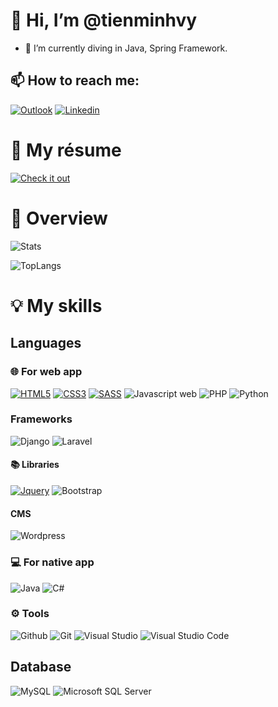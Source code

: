 # 👋 Hi, I’m @tienminhvy
- 🌱 I’m currently diving in Java, Spring Framework.
## 📫 How to reach me:

[![Outlook](https://img.shields.io/badge/Email-0078D4?style=for-the-badge&logo=microsoft-outlook&logoColor=white)](mailto:me@tienminhvy.com)
[![Linkedin](https://img.shields.io/badge/LinkedIn-0077B5?style=for-the-badge&logo=linkedin&logoColor=white)](https://www.linkedin.com/in/tienminhvy/)

# 📄 My résume

[![Check it out](https://img.shields.io/badge/Check%20it%20out-000000?style=for-the-badge&logo=read.cv&logoColor=white)](https://github.com/tienminhvy/tienminhvy/blob/main/resume.pdf)

# 👀 Overview

![Stats](https://github-readme-stats.vercel.app/api?username=tienminhvy&theme=blue-green)

![TopLangs](https://github-readme-stats.vercel.app/api/top-langs/?username=tienminhvy&theme=blue-green)

# 💡 My skills

## Languages

### 🌐 For web app
[![HTML5](https://img.shields.io/badge/HTML5-E34F26?style=for-the-badge&logo=html5&logoColor=white)](https://img.shields.io/badge/HTML-239120?style=for-the-badge&logo=html5&logoColor=white)
[![CSS3](https://img.shields.io/badge/CSS3-1572B6?style=for-the-badge&logo=css3&logoColor=white)](https://img.shields.io/badge/CSS-239120?&style=for-the-badge&logo=css3&logoColor=white)
[![SASS](https://img.shields.io/badge/Sass-CC6699?style=for-the-badge&logo=sass&logoColor=white)](https://img.shields.io/badge/Sass-CC6699?style=for-the-badge&logo=sass&logoColor=white)
![Javascript web](https://img.shields.io/badge/JavaScript-F7DF1E?style=for-the-badge&logo=javascript&logoColor=black)
![PHP](https://img.shields.io/badge/PHP-777BB4?style=for-the-badge&logo=php&logoColor=white)
![Python](https://img.shields.io/badge/Python-3776AB?style=for-the-badge&logo=python&logoColor=white)

### Frameworks

![Django](https://img.shields.io/badge/Django-092E20?style=for-the-badge&logo=django&logoColor=white)
![Laravel](https://img.shields.io/badge/Laravel-FF2D20?style=for-the-badge&logo=laravel&logoColor=white)

#### 📚 Libraries
[![Jquery](https://img.shields.io/badge/jQuery-0769AD?style=for-the-badge&logo=jquery&logoColor=white)](https://img.shields.io/badge/jQuery-0769AD?style=for-the-badge&logo=jquery&logoColor=white)
![Bootstrap](https://img.shields.io/badge/Bootstrap-563D7C?style=for-the-badge&logo=bootstrap&logoColor=white)

#### CMS
![Wordpress](https://img.shields.io/badge/Wordpress-21759B?style=for-the-badge&logo=wordpress&logoColor=white&color=black)

### 💻 For native app

![Java](https://img.shields.io/badge/Java-ED8B00?style=for-the-badge&logo=openjdk&logoColor=white)
![C#](https://img.shields.io/badge/C%23-239120?style=for-the-badge&logo=c-sharp&logoColor=white)

### ⚙ Tools
![Github](https://img.shields.io/badge/GitHub-100000?style=for-the-badge&logo=github&logoColor=white)
![Git](https://img.shields.io/badge/GIT-E44C30?style=for-the-badge&logo=git&logoColor=white)
![Visual Studio](https://img.shields.io/badge/Visual_Studio-5C2D91?style=for-the-badge&logo=visual%20studio&logoColor=white)
![Visual Studio Code](https://img.shields.io/badge/Visual_Studio_Code-0078D4?style=for-the-badge&logo=visual%20studio%20code&logoColor=white)

## Database

![MySQL](https://img.shields.io/badge/MySQL-00000F?style=for-the-badge&logo=mysql&logoColor=white)
![Microsoft SQL Server](https://img.shields.io/badge/Microsoft_SQL_Server-CC2927?style=for-the-badge&logo=microsoft-sql-server&logoColor=white)

<!---
tienminhvy/tienminhvy is a ✨ special ✨ repository because its `README.md` (this file) appears on your GitHub profile.
You can click the Preview link to take a look at your changes.
--->
